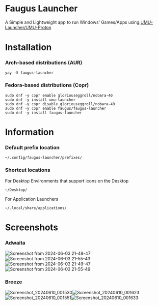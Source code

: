 # Faugus Launcher
A Simple and Lightweight app to run Windows' Games/Apps using [UMU-Launcher/UMU-Proton](https://github.com/Open-Wine-Components/umu-launcher)

# Installation
### Arch-based distributions (AUR)
```
yay -S faugus-launcher
```
### Fedora-based distributions (Copr)
```
sudo dnf -y copr enable gloriouseggroll/nobara-40
sudo dnf -y install umu-launcher
sudo dnf -y copr disable gloriouseggroll/nobara-40
sudo dnf -y copr enable faugus/faugus-launcher
sudo dnf -y install faugus-launcher
```

# Information
### Default prefix location
```
~/.config/faugus-launcher/prefixes/
```

### Shortcut locations
For Desktop Environments that support icons on the Desktop
```
~/Desktop/
```
For Application Launchers
```
~/.local/share/applications/
```

# Screenshots
### Adwaita

![Screenshot from 2024-06-03 21-48-47](https://github.com/Faugus/faugus-launcher/assets/112667550/c18de2f8-a333-4803-a478-7f0f575c8bba)![Screenshot from 2024-06-03 21-55-43](https://github.com/Faugus/faugus-launcher/assets/112667550/71407c2c-43bc-4cb2-bbd4-6aca5050de67)
![Screenshot from 2024-06-03 21-49-47](https://github.com/Faugus/faugus-launcher/assets/112667550/8391bad5-5cbb-4553-ac13-5beeb3d2b646)![Screenshot from 2024-06-03 21-55-49](https://github.com/Faugus/faugus-launcher/assets/112667550/9613eb9d-b82c-49ae-8fa7-b73fcfa047fa)

### Breeze

![Screenshot_20240610_001530](https://github.com/Faugus/faugus-launcher/assets/112667550/2cdff948-e1d9-42ed-9cea-6142e5f6f6c7)![Screenshot_20240610_001623](https://github.com/Faugus/faugus-launcher/assets/112667550/6205abe8-be9f-42ba-9a7e-addf927d6c9e)
![Screenshot_20240610_001551](https://github.com/Faugus/faugus-launcher/assets/112667550/1b03454f-036a-440a-b776-280017ba786e)![Screenshot_20240610_001633](https://github.com/Faugus/faugus-launcher/assets/112667550/8f882d39-9888-4565-abca-b79171c8176a)
